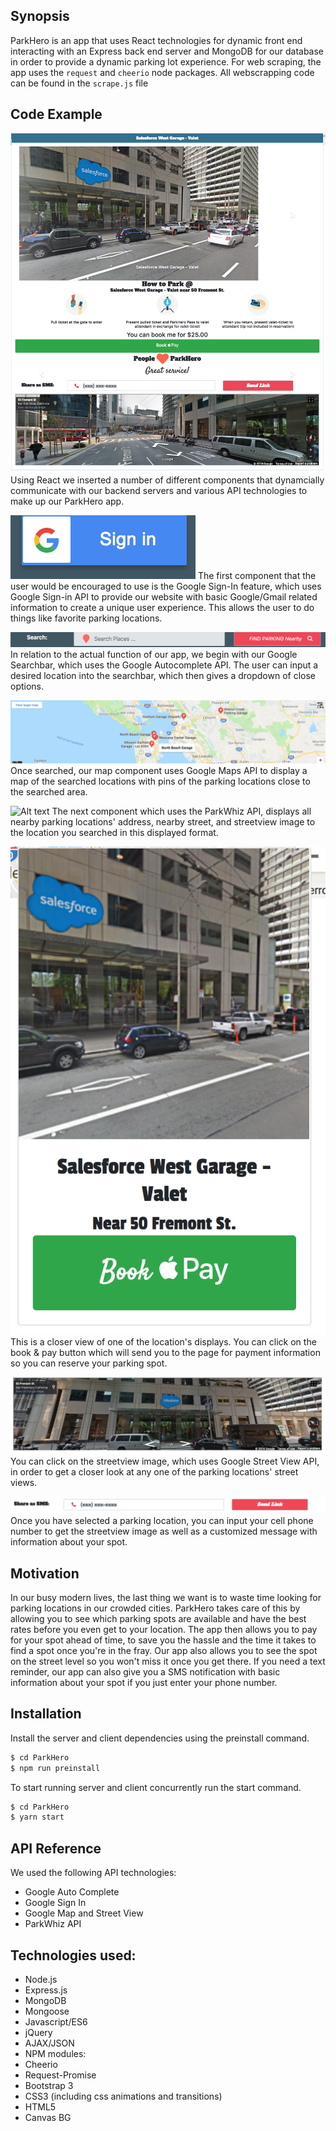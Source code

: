 ## Synopsis

ParkHero is an app that uses React technologies for dynamic front end interacting with an Express back end server and MongoDB for our database in order to provide a dynamic parking lot experience. For web scraping, the app uses the `request` and `cheerio` node packages. All webscrapping code can be found in the `scrape.js` file

## Code Example

![Alt text](./screenshots/1.png?raw=true "Overview")
Using React we inserted a number of different components that dynamcially communicate with our backend servers and various API technologies to make up our ParkHero app.

![Alt text](./screenshots/2.png?raw=true "Google Sign-In")
The first component that the user would be encouraged to use is the Google Sign-In feature, which uses Google Sign-in API to provide our website with basic Google/Gmail related information to create a unique user experience. This allows the user to do things like favorite parking locations.

![Alt text](./screenshots/3.png?raw=true "Google Searchbar")
In relation to the actual function of our app, we begin with our Google Searchbar, which uses the Google Autocomplete API. The user can input a desired location into the searchbar, which then gives a dropdown of close options.

![Alt text](./screenshots/4.png?raw=true "Google Map")
Once searched, our map component uses Google Maps API to display a map of the searched locations with pins of the parking locations close to the searched area.

![Alt text](./screenshots/5.png?raw=true "Parking Location Overview")
The next component which uses the ParkWhiz API, displays all nearby parking locations' address, nearby street, and streetview image to the location you searched in this displayed format.

![Alt text](./screenshots/6.png?raw=true "Individual Parking Location")
This is a closer view of one of the location's displays. You can click on the book & pay button which will send you to the page for payment information so you can reserve your parking spot.

![Alt text](./screenshots/7.png?raw=true "Google Streetview")
You can click on the streetview image, which uses Google Street View API, in order to get a closer look at any one of the parking locations' street views. 

![Alt text](./screenshots/8.png?raw=true "SMS")
Once you have selected a parking location, you can input your cell phone number to get the streetview image as well as a customized message with information about your spot.


## Motivation

In our busy modern lives, the last thing we want is to waste time looking for parking locations in our crowded cities. ParkHero takes care of this by allowing you to see which parking spots are available and have the best rates before you even get to your location. The app then allows you to pay for your spot ahead of time, to save you the hassle and the time it takes to find a spot once you're in the fray. Our app also allows you to see the spot on the street level so you won't miss it once you get there. If you need a text reminder, our app can also give you a SMS notification with basic information about your spot if you just enter your phone number. 

## Installation

Install the server and client dependencies using the preinstall command.

```sh
$ cd ParkHero
$ npm run preinstall
```

To start running server and client concurrently run the start command.

```sh
$ cd ParkHero
$ yarn start
```

## API Reference

We used the following API technologies:

* Google Auto Complete
* Google Sign In
* Google Map and Street View
* ParkWhiz API

## Technologies used:
* Node.js
* Express.js
* MongoDB
* Mongoose
* Javascript/ES6
* jQuery
* AJAX/JSON
* NPM modules:
 * Cheerio
 * Request-Promise
* Bootstrap 3
* CSS3 (including css animations and transitions)
* HTML5
* Canvas BG